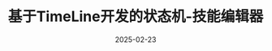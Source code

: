 ---
slug: TimeLineSkill
title: 基于TimeLine开发的状态机-技能编辑器
tags: [Unity]
date: 2025-02-23
keywords: [Unity,TimeLine]
summary: "基于TimeLine开发的状态机-技能编辑器"
draft: true
---